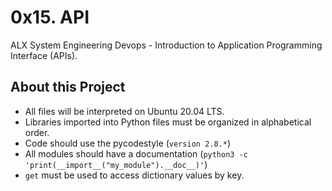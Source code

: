 # 0x15. API #

ALX System Engineering Devops - Introduction to Application Programming Interface (APIs).


## About this Project

- All files will be interpreted on Ubuntu 20.04 LTS.
- Libraries imported into Python files must be organized in alphabetical order.
- Code should use the pycodestyle (`version 2.8.*`)
- All modules should have a documentation (`python3 -c 'print(__import__("my_module").__doc__)'`)
- `get` must be used to access dictionary values by key.
